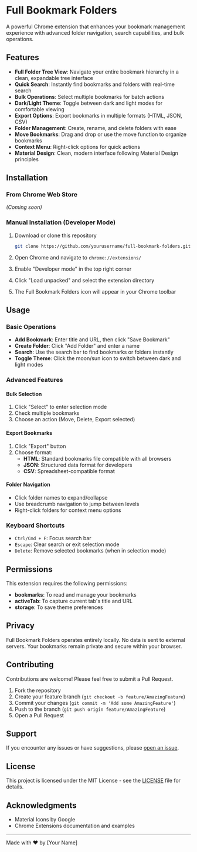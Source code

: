 # Full Bookmark Folders

A powerful Chrome extension that enhances your bookmark management experience with advanced folder navigation, search capabilities, and bulk operations.

## Features

- **Full Folder Tree View**: Navigate your entire bookmark hierarchy in a clean, expandable tree interface
- **Quick Search**: Instantly find bookmarks and folders with real-time search
- **Bulk Operations**: Select multiple bookmarks for batch actions
- **Dark/Light Theme**: Toggle between dark and light modes for comfortable viewing
- **Export Options**: Export bookmarks in multiple formats (HTML, JSON, CSV)
- **Folder Management**: Create, rename, and delete folders with ease
- **Move Bookmarks**: Drag and drop or use the move function to organize bookmarks
- **Context Menu**: Right-click options for quick actions
- **Material Design**: Clean, modern interface following Material Design principles

## Installation

### From Chrome Web Store
*(Coming soon)*

### Manual Installation (Developer Mode)

1. Download or clone this repository
   ```bash
   git clone https://github.com/yourusername/full-bookmark-folders.git
   ```

2. Open Chrome and navigate to `chrome://extensions/`

3. Enable "Developer mode" in the top right corner

4. Click "Load unpacked" and select the extension directory

5. The Full Bookmark Folders icon will appear in your Chrome toolbar

## Usage

### Basic Operations

- **Add Bookmark**: Enter title and URL, then click "Save Bookmark"
- **Create Folder**: Click "Add Folder" and enter a name
- **Search**: Use the search bar to find bookmarks or folders instantly
- **Toggle Theme**: Click the moon/sun icon to switch between dark and light modes

### Advanced Features

#### Bulk Selection
1. Click "Select" to enter selection mode
2. Check multiple bookmarks
3. Choose an action (Move, Delete, Export selected)

#### Export Bookmarks
1. Click "Export" button
2. Choose format:
   - **HTML**: Standard bookmarks file compatible with all browsers
   - **JSON**: Structured data format for developers
   - **CSV**: Spreadsheet-compatible format

#### Folder Navigation
- Click folder names to expand/collapse
- Use breadcrumb navigation to jump between levels
- Right-click folders for context menu options

### Keyboard Shortcuts

- `Ctrl/Cmd + F`: Focus search bar
- `Escape`: Clear search or exit selection mode
- `Delete`: Remove selected bookmarks (when in selection mode)

## Permissions

This extension requires the following permissions:
- **bookmarks**: To read and manage your bookmarks
- **activeTab**: To capture current tab's title and URL
- **storage**: To save theme preferences

## Privacy

Full Bookmark Folders operates entirely locally. No data is sent to external servers. Your bookmarks remain private and secure within your browser.

## Contributing

Contributions are welcome! Please feel free to submit a Pull Request.

1. Fork the repository
2. Create your feature branch (`git checkout -b feature/AmazingFeature`)
3. Commit your changes (`git commit -m 'Add some AmazingFeature'`)
4. Push to the branch (`git push origin feature/AmazingFeature`)
5. Open a Pull Request

## Support

If you encounter any issues or have suggestions, please [open an issue](https://github.com/yourusername/full-bookmark-folders/issues).

## License

This project is licensed under the MIT License - see the [LICENSE](LICENSE) file for details.

## Acknowledgments

- Material Icons by Google
- Chrome Extensions documentation and examples

---

Made with ❤️ by [Your Name]